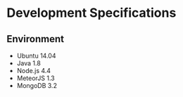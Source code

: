 # Development Specifications

## Environment

* Ubuntu 14.04
* Java 1.8
* Node.js 4.4
* MeteorJS 1.3
* MongoDB 3.2

